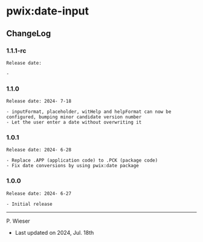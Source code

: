 # pwix:date-input

## ChangeLog

### 1.1.1-rc

    Release date: 

    - 

### 1.1.0

    Release date: 2024- 7-18

    - inputFormat, placeholder, witHelp and helpFormat can now be configured, bumping minor candidate version number
    - Let the user enter a date without overwriting it

### 1.0.1

    Release date: 2024- 6-28

    - Replace .APP (application code) to .PCK (package code)
    - Fix date conversions by using pwix:date package

### 1.0.0

    Release date: 2024- 6-27

    - Initial release

---
P. Wieser
- Last updated on 2024, Jul. 18th
